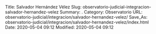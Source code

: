 Title: Salvador Hernández Vélez
Slug: observatorio-judicial-integracion-salvador-hernandez-velez
Summary: .
Category: Observatorio
URL: observatorio-judicial/integracion/salvador-hernandez-velez/
Save_As: observatorio-judicial/integracion/salvador-hernandez-velez/index.html
Date: 2020-05-04 09:12
Modified: 2020-05-04 09:12


 



